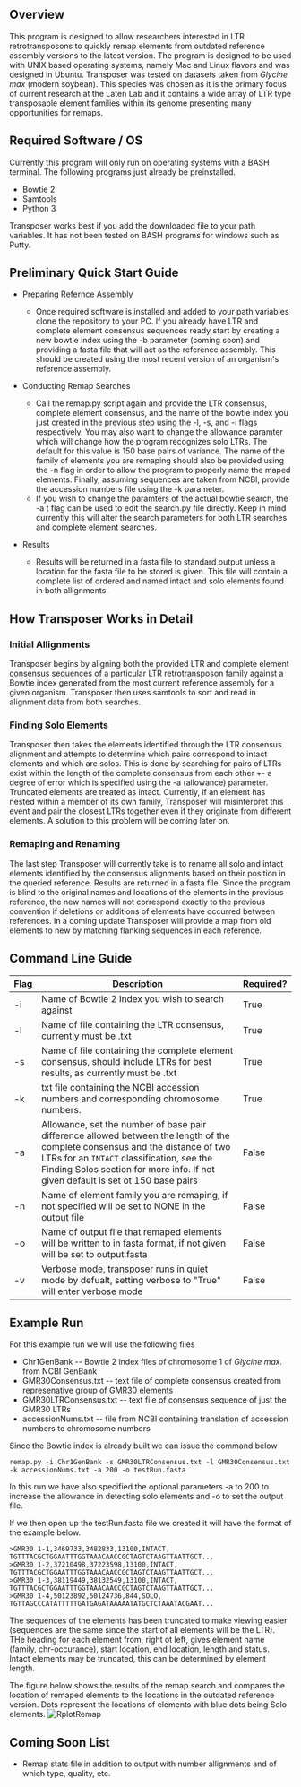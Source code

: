 

## Overview

This program is designed to allow researchers interested in LTR retrotransposons to quickly remap elements from outdated reference assembly versions to the latest version. 
The program is designed to be used with UNIX based operating systems, namely Mac and Linux flavors and was designed in Ubuntu.
Transposer was tested on datasets taken from *Glycine max* (modern soybean). This species was chosen as it is the primary focus of current research at the Laten Lab and it contains a wide array of LTR type transposable element families within its genome presenting many opportunities for remaps.

## Required Software / OS
Currently this program will only run on operating systems with a BASH terminal. The following programs just already be preinstalled.

* Bowtie 2
* Samtools
* Python 3

Transposer works best if you add the downloaded file to your path variables. It has not been tested on BASH programs for windows such as Putty. 

## Preliminary Quick Start Guide

* Preparing Refernce Assembly
   * Once required software is installed and added to your path variables clone the repository to your PC. If you already have LTR and complete element consensus sequences ready start by creating a new bowtie index using the -b parameter (coming soon) and providing a fasta file that will act as the reference assembly. This should be created using the most recent version of an organism's reference assembly. 

* Conducting Remap Searches
   * Call the remap.py script again and provide the LTR consensus, complete element consensus, and the name of the bowtie index you just created in the previous step using the -l, -s, and -i flags respectively. You may also want to change the allowance paramter which will change how the program recognizes solo LTRs. The default for this value is 150 base pairs of variance. The name of the family of elements you are remaping should also be provided using the -n flag in order to allow the program to properly name the maped elements. Finally, assuming sequences are taken from NCBI, provide the accession numbers file using the -k parameter.
   * If you wish to change the paramters of the actual bowtie search, the -a t flag can be used to edit the search.py file directly. Keep in mind currently this will alter the search parameters for both LTR searches and complete element searches. 

* Results
   * Results will be returned in a fasta file to standard output unless a location for the fasta file to be stored is given. This file will contain a complete list of ordered and named intact and solo elements found in both allignments. 
   
## How Transposer Works in Detail

### Initial Allignments
Transposer begins by aligning both the provided LTR and complete element consensus sequences of a particular LTR retrotransposon family against a Bowtie index generated from the most current reference assembly for a given organism. 
Transposer then uses samtools to sort and read in alignment data from both searches. 

### Finding Solo Elements
Transposer then takes the elements identified through the LTR consensus alignment and attempts to determine which pairs correspond to intact elements and which are solos. This is done by searching for pairs of LTRs exist within the length of the complete consensus from each other +- a degree of error which is specified using the -a (allowance) parameter. Truncated elements are treated as intact. 
Currently, if an element has nested within a member of its own family, Transposer will misinterpret this event and pair the closest LTRs together even if they originate from different elements. A solution to this problem will be coming later on. 

### Remaping and Renaming 
The last step Transposer will currently take is to rename all solo and intact elements identified by the consensus alignments based on their position in the queried reference. Results are returned in a fasta file.
Since the program is blind to the original names and locations of the elements in the previous reference, the new names will not correspond exactly to the previous convention if deletions or additions of elements have occurred between references. 
In a coming update Transposer will provide a map from old elements to new by matching flanking sequences in each reference. 
   
## Command Line Guide

| Flag     | Description          | Required? |
| ------------- |-------------| -----|
| -i     | Name of Bowtie 2 Index you wish to search against| True|
| -l      |Name of file containing the LTR consensus, currently must be .txt   |   True |
| -s | Name of file containing the complete element consensus, should include LTRs for best results, as currently must be .txt     |    True |
| -k | txt file containing the NCBI accession numbers and corresponding chromosome numbers. | True|
| -a | Allowance, set the number of base pair difference allowed between the length of the complete consensus and the distance of two LTRs for an `INTACT` classification, see the Finding Solos section for more info. If not given default is set ot 150 base pairs | False |
| -n | Name of element family you are remaping, if not specified will be set to NONE in the output file | False |
|-o | Name of output file that remaped elements will be written to in fasta format, if not given will be set to output.fasta | False
|-v | Verbose mode, transposer runs in quiet mode by defualt, setting verbose to "True" will enter verbose mode |False |
 
## Example Run

For this example run we will use the following files 
* Chr1GenBank -- Bowtie 2 index files of chromosome 1 of *Glycine max.* from NCBI GenBank
* GMR30Consensus.txt -- text file of complete consensus created from represenative group of GMR30 elements
* GMR30LTRConsensus.txt -- text file of consensus sequence of just the GMR30 LTRs
* accessionNums.txt -- file from NCBI containing translation of accession numbers to chromosome numbers

Since the Bowtie index is already built we can issue the command below
```
remap.py -i Chr1GenBank -s GMR30LTRConsensus.txt -l GMR30Consensus.txt -k accessionNums.txt -a 200 -o testRun.fasta
```

In this run we have also specified the optional parameters -a to 200 to increase the allowance in detecting solo elements and -o to set the output file. 

If we then open up the testRun.fasta file we created it will have the format of the example below.

```
>GMR30 1-1,3469733,3482833,13100,INTACT,
TGTTTACGCTGGAATTTGGTAAACAACCGCTAGTCTAAGTTAATTGCT...
>GMR30 1-2,37210498,37223598,13100,INTACT,
TGTTTACGCTGGAATTTGGTAAACAACCGCTAGTCTAAGTTAATTGCT...
>GMR30 1-3,38119449,38132549,13100,INTACT,
TGTTTACGCTGGAATTTGGTAAACAACCGCTAGTCTAAGTTAATTGCT...
>GMR30 1-4,50123892,50124736,844,SOLO,
TGTTAGCCCATATTTTTGATGAGATAAAAATATGCTCTAAATACGAAT...
```
The sequences of the elements has been truncated to make viewing easier (sequences are the same since the start of all elements will be the LTR). 
THe heading for each element from, right ot left, gives element name (family, chr-occurance), start location, end location, length and status. Intact elements may be truncated, this can be determined by element length.

The figure below shows the results of the remap search and compares the location of remaped elements to the locations in the outdated reference version. Dots represent the locations of elements with blue dots being Solo elements.
![RplotRemap](https://user-images.githubusercontent.com/45807040/55933012-661e0480-5bf1-11e9-9050-49a11e9a78d6.png)

## Coming Soon List
* Remap stats file in addition to output with number allignments and of which type, quality, etc. 
